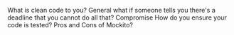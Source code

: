What is clean code to you? General
what if someone tells you there's a deadline that you cannot do all that? Compromise 
How do you ensure your code is tested?
Pros and Cons of Mockito?